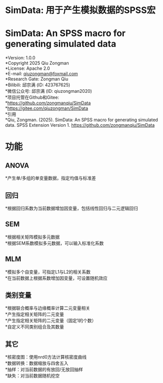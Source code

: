 # SimData: 用于产生模拟数据的SPSS宏    
# SimData: An SPSS macro for generating simulated data    
*Version: 1.0.0    
*Copyright 2025 Qiu Zongman    
*License: Apache 2.0    
*E-mail: qiuzongman@foxmail.com    
*Research Gate: Zongman Qiu    
*Bilibili: 邱宗满 (ID: 423767625)    
*微信公众号: 邱宗满 (ID: qiuzongman2020)    
*项目托管在Github和Gitee:    
*https://github.com/zongmanqiu/SimData    
*https://gitee.com/qiuzongman/SimData    
*引用    
*Qiu, Zongman. (2025). SimData: An SPSS macro for generating simulated data. SPSS Extension Version 1. https://github.com/zongmanqiu/SimData    

# 功能    
## ANOVA    
*产生单/多组的单变量数据，指定均值与标准差    
## 回归    
*根据回归系数为当前数据增加因变量，包括线性回归与二元逻辑回归    
## SEM    
*根据相关矩阵模拟多元数据    
*根据SEM系数模拟多元数据，可以输入标准化系数    
## MLM    
*模拟多个自变量，可指定L1与L2的相关系数    
*在当前数据上根据系数增加因变量，可设置随机效应    
## 类别变量    
*根据联合概率与边缘概率计算二元变量相关    
*产生指定相关矩阵的二元变量    
*产生指定相关矩阵的二元变量（固定1的个数）    
*自定义不同类别组合及其数量    
## 其它    
*核密度图：使用nrd0方法计算核密度曲线    
*数据转换：数据缩放与四舍五入    
*抽样：对当前数据的有放回/无放回抽样    
*缺失：对当前数据随机挖空    
